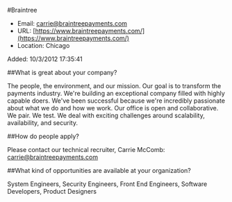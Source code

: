
#Braintree

* Email: [carrie@braintreepayments.com](mailto:carrie@braintreepayments.com)
* URL: [https://www.braintreepayments.com/](https://www.braintreepayments.com/)
* Location: Chicago

Added: 10/3/2012 17:35:41

##What is great about your company?

The people, the environment, and our mission.  Our goal is to transform the payments industry.  We're building an exceptional company filled with highly capable doers.  We've been successful because we're incredibly passionate about what we do and how we work.  Our office is open and collaborative.  We pair.  We test.  We deal with exciting challenges around scalability, availability, and security.

##How do people apply?

Please contact our technical recruiter, Carrie McComb: carrie@braintreepayments.com

##What kind of opportunities are available at your organization?

System Engineers, Security Engineers, Front End Engineers, Software Developers, Product Designers

		